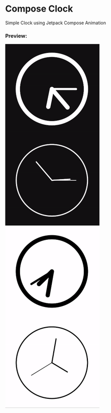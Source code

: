 # Compose Clock
Simple Clock using Jetpack Compose Animation

### Preview:

![Clock-preview](public/preview.gif)
![Clock-preview](public/preview-light.gif)
